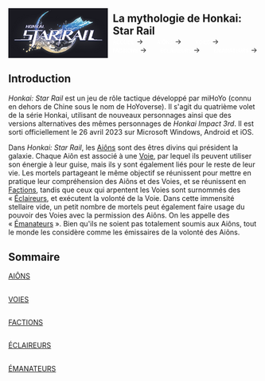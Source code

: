 <link rel="stylesheet" href="style.css">

<div style="display: flex; align-items: center;">
    <img src="images/hsr_logo.png" alt="Description" style="margin-right: 10px; width: 200px; height: auto;"/>
    <div>
        <p style="margin: 0; font-size: 1.5em; font-weight: bold;">La mythologie de Honkai: Star Rail</p>
        <p style="margin: 0;">
            <a href="accueil.md" style="color: white; font-weight: bold; text-decoration: none; text-transform: lowercase; font-variant: small-caps;">ACCUEIL</a>&nbsp;→&nbsp;&nbsp;&nbsp;&nbsp;&nbsp;&nbsp;
            <a href="aions.md" style="color: white; font-weight: bold; text-decoration: none; text-transform: lowercase; font-variant: small-caps;">AIÔNS</a>&nbsp;→&nbsp;&nbsp;&nbsp;&nbsp;&nbsp;&nbsp;
            <a href="voies.md" style="color: white; font-weight: bold; text-decoration: none; text-transform: lowercase; font-variant: small-caps;">VOIES</a>&nbsp;→&nbsp;&nbsp;&nbsp;&nbsp;&nbsp;&nbsp;
            <a href="factions.md" style="color: white; font-weight: bold; text-decoration: none; text-transform: lowercase; font-variant: small-caps;">FACTIONS</a>&nbsp;→&nbsp;&nbsp;&nbsp;&nbsp;&nbsp;&nbsp;
            <a href="eclaireurs.md" style="color: white; font-weight: bold; text-decoration: none; text-transform: lowercase; font-variant: small-caps;">ÉCLAIREURS</a>&nbsp;→&nbsp;&nbsp;&nbsp;&nbsp;&nbsp;&nbsp;
            <a href="emanateurs.md" style="color: white; font-weight: bold; text-decoration: none; text-transform: lowercase; font-variant: small-caps;">ÉMANATEURS</a>&nbsp;→
        </p>
    </div>
</div>

## Introduction

_Honkai: Star Rail_ est un jeu de rôle tactique développé par miHoYo (connu en dehors de Chine sous le nom de HoYoverse). Il s'agit du quatrième volet de la série Honkai, utilisant de nouveaux personnages ainsi que des versions alternatives des mêmes personnages de _Honkai Impact 3rd_. Il est sorti officiellement le 26 avril 2023 sur Microsoft Windows, Android et iOS.

Dans _Honkai: Star Rail_, les [Aiôns](aions.md) sont des êtres divins qui président la galaxie. Chaque Aiôn est associé à une [Voie](/voies.md), par lequel ils peuvent utiliser son énergie à leur guise, mais ils y sont également liés pour le reste de leur vie. Les mortels partageant le même objectif se réunissent pour mettre en pratique leur compréhension des Aiôns et des Voies, et se réunissent en [Factions](/factions.md), tandis que ceux qui arpentent les Voies sont surnommés des « [Éclaireurs](/eclaireurs.md), et exécutent la volonté de la Voie. Dans cette immensité stellaire vide, un petit nombre de mortels peut également faire usage du pouvoir des Voies avec la permission des Aiôns. On les appelle des « [Émanateurs](/emanateurs.md) ». Bien qu'ils ne soient pas totalement soumis aux Aiôns, tout le monde les considère comme les émissaires de la volonté des Aiôns.

## Sommaire

[AIÔNS](aions.md)

##

[VOIES](voies.md)

##

[FACTIONS](factions.md)

##

[ÉCLAIREURS](eclaireurs.md)

##

[ÉMANATEURS](emanateurs.md)
